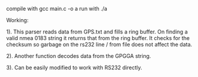 compile with gcc main.c -o a
run with ./a

Working:

1). This parser reads data from GPS.txt and fills a ring buffer. On finding a valid nmea 0183 string it returns that from the ring buffer. It checks for the checksum so garbage on the rs232 line / from file does not affect the data.

2). Another function decodes data from the GPGGA string.

3). Can be easily modified to work with RS232 directly.
